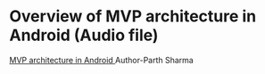 #  Overview of MVP architecture in Android (Audio file)
[MVP architecture in Android ](https://drive.google.com/file/d/1yons4_a1zp-TUSe2AqQglbtjk-Ak5-XJ/view?usp=sharing)
Author-Parth Sharma
